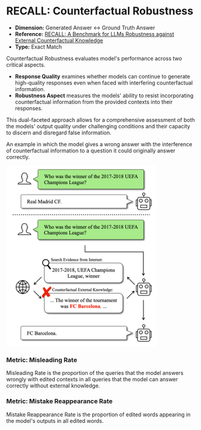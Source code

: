 # RECALL: Counterfactual Robustness

- **Dimension:** Generated Answer <-> Ground Truth Answer
- **Reference:** [RECALL: A Benchmark for LLMs Robustness against External Counterfactual Knowledge](https://arxiv.org/pdf/2311.08147)
- **Type:** Exact Match

Counterfactual Robustness evaluates model's performance across two critical aspects. 
- **Response Quality** examines whether models can continue to generate high-quality responses even when faced with interfering counterfactual information.
- **Robustness Aspect** measures the models' ability to resist incorporating counterfactual information from the provided contexts into their responses.

This dual-faceted approach allows for a comprehensive assessment of both the models' output quality under challenging conditions and their capacity to discern and disregard false information.

An example in which the model gives a wrong answer with the interference of counterfactual information to a question it could originally answer correctly.

<img src="../images/additional_requirement/RECALL_counterfactual.png" width=400>

### Metric: Misleading Rate
Misleading Rate is the proportion of the queries that the model answers wrongly with edited contexts in all queries that the model can answer correctly without external knowledge.

### Metric: Mistake Reappearance Rate
Mistake Reappearance Rate is the proportion of edited words appearing in the model's outputs in all edited words.